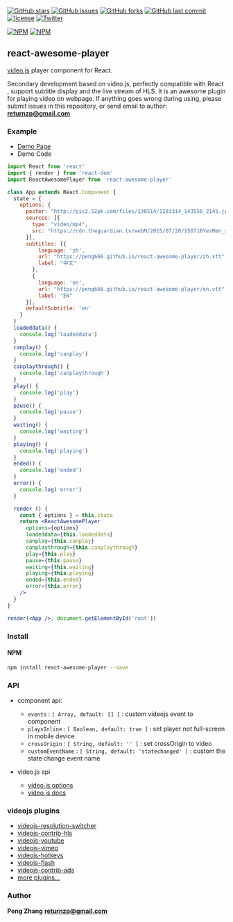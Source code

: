 [![GitHub stars](https://img.shields.io/github/stars/peng666/react-awesome-player.svg?style=flat-square)](https://github.com/peng666/react-awesome-player/stargazers)
[![GitHub issues](https://img.shields.io/github/issues/peng666/react-awesome-player.svg?style=flat-square)](https://github.com/peng666/react-awesome-player/issues)
[![GitHub forks](https://img.shields.io/github/forks/peng666/react-awesome-player.svg?style=flat-square)](https://github.com/peng666/react-awesome-player/network)
[![GitHub last commit](https://img.shields.io/github/last-commit/google/skia.svg?style=flat-square)](https://github.com/peng666/react-awesome-player)
[![license](https://img.shields.io/github/license/mashape/apistatus.svg?style=flat-square)](https://github.com/peng666/react-awesome-player)
[![Twitter](https://img.shields.io/twitter/url/https/github.com/peng666/react-awesome-player.svg?style=flat-square)](https://twitter.com/intent/tweet?url=https://github.com/peng666/react-awesome-player)

[![NPM](https://nodei.co/npm/react-awesome-player.png?downloads=true&downloadRank=true&stars=true)](https://nodei.co/npm/react-awesome-player/)
[![NPM](https://nodei.co/npm-dl/react-awesome-player.png?months=9&height=3)](https://nodei.co/npm/react-awesome-player/)


## react-awesome-player

[video.js](https://github.com/videojs/video.js) player component for React.

Secondary development based on video.js, perfectly compatible with React , support subtitle display and the live stream of HLS. It is an awesome plugin for playing video on webpage.
If anything goes wrong during using, please submit issues in this repository, or send email to author: **returnzp@gmail.com**

### Example

* [Demo Page](https://peng666.github.io/react-awesome-player)
* Demo Code
```jsx
import React from 'react'
import { render } from 'react-dom'
import ReactAwesomePlayer from 'react-awesome-player'

class App extends React.Component {
  state = {
    options: {
      poster: "http://pic2.52pk.com/files/130514/1283314_143556_2145.jpg",
      sources: [{
        type: "video/mp4",
        src: "https://cdn.theguardian.tv/webM/2015/07/20/150716YesMen_synd_768k_vp8.webm"
      }],
      subtitles: [{
          language: 'zh',
          url: "https://peng666.github.io/react-awesome-player/zh.vtt",
          label: "中文"
        },
        {
          language: 'en',
          url: "https://peng666.github.io/react-awesome-player/en.vtt",
          label: "EN"
      }],
      defaultSubtitle: 'en'
    }
  }
  loadeddata() {
    console.log('loadeddata')
  }
  canplay() {
    console.log('canplay')
  }
  canplaythrough() {
    console.log('canplaythrough')
  }
  play() {
    console.log('play')
  }
  pause() {
    console.log('pause')
  }
  waiting() {
    console.log('waiting')
  }
  playing() {
    console.log('playing')
  }
  ended() {
    console.log('ended')
  }
  error() {
    console.log('error')
  }

  render () {
    const { options } = this.state
    return <ReactAwesomePlayer
      options={options}
      loadeddata={this.loadeddata}
      canplay={this.canplay}
      canplaythrough={this.canplaythrough}
      play={this.play}
      pause={this.pause}
      waiting={this.waiting}
      playing={this.playing}
      ended={this.ended}
      error={this.error}
    />
  }
}

render(<App />, document.getElementById('root'))

```


### Install
#### NPM

``` bash
npm install react-awesome-player --save
```


### API
- component api:
  * `events` : `[ Array, default: [] ]` : custom videojs event to component
  * `playsInline` : `[ Boolean, default: true ]` : set player not full-screen in mobile device
  * `crossOrigin` : `[ String, default: '' ]` : set crossOrigin to video
  * `customEventName` : `[ String, default: 'statechanged' ]` : custom the state change event name

- video.js api
  * [video.js options](http://docs.videojs.com/tutorial-options.html)
  * [video.js docs](http://docs.videojs.com/)

### videojs plugins

- [videojs-resolution-switcher](https://github.com/kmoskwiak/videojs-resolution-switcher)
- [videojs-contrib-hls](https://github.com/videojs/videojs-contrib-hls)
- [videojs-youtube](https://github.com/videojs/videojs-youtube)
- [videojs-vimeo](https://github.com/videojs/videojs-vimeo)
- [videojs-hotkeys](https://github.com/ctd1500/videojs-hotkeys)
- [videojs-flash](https://github.com/videojs/videojs-flash)
- [videojs-contrib-ads](https://github.com/videojs/videojs-contrib-ads)
- [more plugins...](https://github.com/search?o=desc&q=videojs+plugin&s=stars&type=Repositories&utf8=%E2%9C%93)


### Author
**Peng Zhang**
**returnzp@gmail.com**
